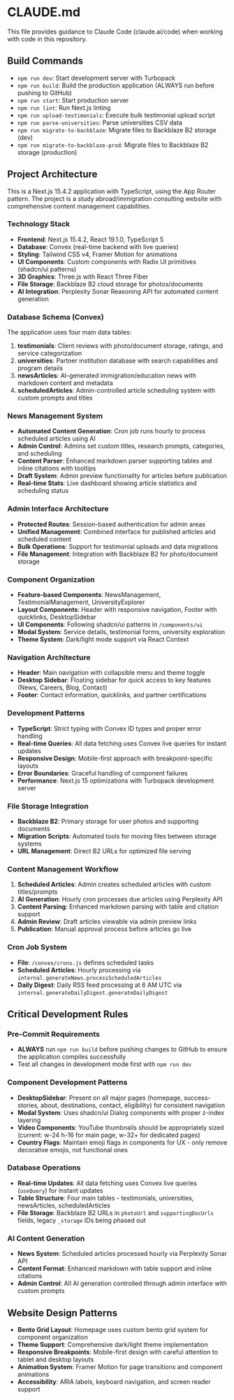 # CLAUDE.md

This file provides guidance to Claude Code (claude.ai/code) when working with code in this repository.

## Build Commands
- `npm run dev`: Start development server with Turbopack
- `npm run build`: Build the production application (ALWAYS run before pushing to GitHub)
- `npm run start`: Start production server
- `npm run lint`: Run Next.js linting
- `npm run upload-testimonials`: Execute bulk testimonial upload script
- `npm run parse-universities`: Parse universities CSV data
- `npm run migrate-to-backblaze`: Migrate files to Backblaze B2 storage (dev)
- `npm run migrate-to-backblaze-prod`: Migrate files to Backblaze B2 storage (production)

## Project Architecture

This is a Next.js 15.4.2 application with TypeScript, using the App Router pattern. The project is a study abroad/immigration consulting website with comprehensive content management capabilities.

### Technology Stack
- **Frontend**: Next.js 15.4.2, React 19.1.0, TypeScript 5
- **Database**: Convex (real-time backend with live queries)
- **Styling**: Tailwind CSS v4, Framer Motion for animations
- **UI Components**: Custom components with Radix UI primitives (shadcn/ui patterns)
- **3D Graphics**: Three.js with React Three Fiber
- **File Storage**: Backblaze B2 cloud storage for photos/documents
- **AI Integration**: Perplexity Sonar Reasoning API for automated content generation

### Database Schema (Convex)
The application uses four main data tables:

1. **testimonials**: Client reviews with photo/document storage, ratings, and service categorization
2. **universities**: Partner institution database with search capabilities and program details
3. **newsArticles**: AI-generated immigration/education news with markdown content and metadata
4. **scheduledArticles**: Admin-controlled article scheduling system with custom prompts and titles

### News Management System
- **Automated Content Generation**: Cron job runs hourly to process scheduled articles using AI
- **Admin Control**: Admins set custom titles, research prompts, categories, and scheduling
- **Content Parser**: Enhanced markdown parser supporting tables and inline citations with tooltips
- **Draft System**: Admin preview functionality for articles before publication
- **Real-time Stats**: Live dashboard showing article statistics and scheduling status

### Admin Interface Architecture
- **Protected Routes**: Session-based authentication for admin areas
- **Unified Management**: Combined interface for published articles and scheduled content
- **Bulk Operations**: Support for testimonial uploads and data migrations
- **File Management**: Integration with Backblaze B2 for photo/document storage

### Component Organization
- **Feature-based Components**: NewsManagement, TestimonialManagement, UniversityExplorer
- **Layout Components**: Header with responsive navigation, Footer with quicklinks, DesktopSidebar
- **UI Components**: Following shadcn/ui patterns in `/components/ui`
- **Modal System**: Service details, testimonial forms, university exploration
- **Theme System**: Dark/light mode support via React Context

### Navigation Architecture
- **Header**: Main navigation with collapsible menu and theme toggle
- **Desktop Sidebar**: Floating sidebar for quick access to key features (News, Careers, Blog, Contact)
- **Footer**: Contact information, quicklinks, and partner certifications

### Development Patterns
- **TypeScript**: Strict typing with Convex ID types and proper error handling
- **Real-time Queries**: All data fetching uses Convex live queries for instant updates
- **Responsive Design**: Mobile-first approach with breakpoint-specific layouts
- **Error Boundaries**: Graceful handling of component failures
- **Performance**: Next.js 15 optimizations with Turbopack development server

### File Storage Integration
- **Backblaze B2**: Primary storage for user photos and supporting documents
- **Migration Scripts**: Automated tools for moving files between storage systems
- **URL Management**: Direct B2 URLs for optimized file serving

### Content Management Workflow
1. **Scheduled Articles**: Admin creates scheduled articles with custom titles/prompts
2. **AI Generation**: Hourly cron processes due articles using Perplexity API
3. **Content Parsing**: Enhanced markdown parsing with table and citation support
4. **Admin Review**: Draft articles viewable via admin preview links
5. **Publication**: Manual approval process before articles go live

### Cron Job System
- **File**: `/convex/crons.js` defines scheduled tasks
- **Scheduled Articles**: Hourly processing via `internal.generateNews.processScheduledArticles`
- **Daily Digest**: Daily RSS feed processing at 6 AM UTC via `internal.generateDailyDigest.generateDailyDigest`

## Critical Development Rules

### Pre-Commit Requirements
- **ALWAYS** run `npm run build` before pushing changes to GitHub to ensure the application compiles successfully
- Test all changes in development mode first with `npm run dev`

### Component Development Patterns  
- **DesktopSidebar**: Present on all major pages (homepage, success-stories, about, destinations, contact, eligibility) for consistent navigation
- **Modal System**: Uses shadcn/ui Dialog components with proper z-index layering
- **Video Components**: YouTube thumbnails should be appropriately sized (current: w-24 h-16 for main page, w-32+ for dedicated pages)
- **Country Flags**: Maintain emoji flags in components for UX - only remove decorative emojis, not functional ones

### Database Operations
- **Real-time Updates**: All data fetching uses Convex live queries (`useQuery`) for instant updates
- **Table Structure**: Four main tables - testimonials, universities, newsArticles, scheduledArticles
- **File Storage**: Backblaze B2 URLs in `photoUrl` and `supportingDocUrls` fields, legacy `_storage` IDs being phased out

### AI Content Generation
- **News System**: Scheduled articles processed hourly via Perplexity Sonar API
- **Content Format**: Enhanced markdown with table support and inline citations
- **Admin Control**: All AI generation controlled through admin interface with custom prompts

## Website Design Patterns

- **Bento Grid Layout**: Homepage uses custom bento grid system for component organization
- **Theme Support**: Comprehensive dark/light theme implementation  
- **Responsive Breakpoints**: Mobile-first design with careful attention to tablet and desktop layouts
- **Animation System**: Framer Motion for page transitions and component animations
- **Accessibility**: ARIA labels, keyboard navigation, and screen reader support